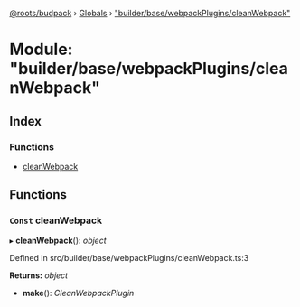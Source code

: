[@roots/budpack](../README.md) › [Globals](../globals.md) › ["builder/base/webpackPlugins/cleanWebpack"](_builder_base_webpackplugins_cleanwebpack_.md)

# Module: "builder/base/webpackPlugins/cleanWebpack"

## Index

### Functions

* [cleanWebpack](_builder_base_webpackplugins_cleanwebpack_.md#const-cleanwebpack)

## Functions

### `Const` cleanWebpack

▸ **cleanWebpack**(): *object*

Defined in src/builder/base/webpackPlugins/cleanWebpack.ts:3

**Returns:** *object*

* **make**(): *CleanWebpackPlugin*
